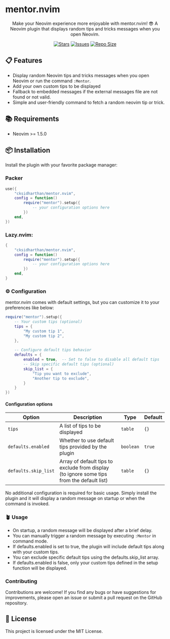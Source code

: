 # mentor.nvim

<p align="center">
	Make your Neovim experience more enjoyable with mentor.nvim! 😎 A Neovim plugin that displays random tips and tricks messages when you open Neovim.
</p>

<p align="center">
	<a href="https://github.com/cksidharthan/mentor.nvim/stargazers">
		<img alt="Stars" src="https://img.shields.io/github/stars/cksidharthan/mentor.nvim?style=for-the-badge&logo=starship&color=C10CBFF&logoColor=D9E0EE&labelColor=302D41"></a>
	<a href="https://github.com/cksidharthan/mentor.nvim/issues">
		<img alt="Issues" src="https://img.shields.io/github/issues/cksidharthan/mentor.nvim?style=for-the-badge&logo=bilibili&color=F6E0DC&logoColor=D9E0EE&labelColor=302D41"></a>
	<a href="https://github.com/cksidharthan/mentor.nvim">
		<img alt="Repo Size" src="https://img.shields.io/github/repo-size/cksidharthan/mentor.nvim?color=%24DDB6F2&label=SIZE&logo=codesandbox&style=for-the-badge&logoColor=D9E0EE&labelColor=302D41"/></a>
</p>

## 📋 Features

- Display random Neovim tips and tricks messages when you open Neovim or run the command `:Mentor`.
- Add your own custom tips to be displayed
- Fallback to embedded messages if the external messages file are not found or not valid.
- Simple and user-friendly command to fetch a random neovim tip or trick.

## 📚 Requirements

- Neovim >= 1.5.0

## 📦 Installation

Install the plugin with your favorite package manager:

### Packer

```lua
use({
	"cksidharthan/mentor.nvim",
	config = function()
		require("mentor").setup({
            -- your configuration options here
        })
	end,
})
```

### Lazy.nvim:

```lua
{
    "cksidharthan/mentor.nvim",
    config = function()
		require("mentor").setup({
            -- your configuration options here
        })
    end,
}
```

### ⚙️ Configuration

mentor.nvim comes with default settings, but you can customize it to your preferences like below:

```lua
require("mentor").setup({
    -- Your custom tips (optional)
    tips = {
        "My custom tip 1",
        "My custom tip 2",
    },
    
    -- Configure default tips behavior
    defaults = {
        enabled = true,  -- Set to false to disable all default tips
        -- Skip specific default tips (optional)
        skip_list = {
            "Tip you want to exclude",
            "Another tip to exclude",
        }
    }
})
```

#### Configuration options

| Option               | Description                                                                               | Type      | Default |
| -------------------- | ----------------------------------------------------------------------------------------- | --------- | ------- |
| `tips`               | A list of tips to be displayed                                                            | `table`   | `{}`    |
| `defaults.enabled`   | Whether to use default tips provided by the plugin                                        | `boolean` | `true`  |
| `defaults.skip_list` | Array of default tips to exclude from display (to ignore some tips from the default list) | `table`   | `{}`    |

No additional configuration is required for basic usage. Simply install the plugin and it will display a random message on startup or when the command is invoked.

### 🪴 Usage

- On startup, a random message will be displayed after a brief delay.
- You can manually trigger a random message by executing `:Mentor` in command mode.
- If defaults.enabled is set to true, the plugin will include default tips along with your custom tips.
- You can exclude specific default tips using the defaults.skip_list array.
- If defaults.enabled is false, only your custom tips defined in the setup function will be displayed.

### Contributing

Contributions are welcome! If you find any bugs or have suggestions for improvements, please open an issue or submit a pull request on the GitHub repository.

## 📝 License

This project is licensed under the MIT License.
